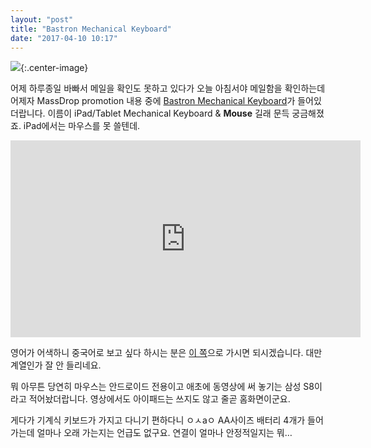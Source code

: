 ```yaml
---
layout: "post"
title: "Bastron Mechanical Keyboard"
date: "2017-04-10 10:17"
---
```


![](http://d.pr/i/P8Ax+){:.center-image}

어제 하루종일 바빠서 메일을 확인도 못하고 있다가 오늘 아침서야 메일함을 확인하는데 어제자 MassDrop promotion 내용 중에 [Bastron Mechanical Keyboard](https://www.massdrop.com/buy/bastron-ipad-tablet-mechanical-keyboard-mouse?utm_source=linkshare&referer=BRW5LN)가 들어있더랍니다. 이름이 iPad/Tablet Mechanical Keyboard & **Mouse** 길래 문득 궁금해졌죠. iPad에서는 마우스를 못 쓸텐데.

<div style="text-align:center"><iframe width="560" height="315" src="https://www.youtube.com/embed/MTyciYABDgw?ecver=1" frameborder="0" allowfullscreen></iframe></div>

영어가 어색하니 중국어로 보고 싶다 하시는 분은 [이 쪽](https://www.youtube.com/watch?v=oahpazPnHxw)으로 가시면 되시겠습니다. 대만 계열인가 잘 안 들리네요.

뭐 아무튼 당연히 마우스는 안드로이드 전용이고 애초에 동영상에 써 놓기는 삼성 S8이라고 적어놨더랍니다. 영상에서도 아이패드는 쓰지도 않고 줄곧 홈화면이군요.

게다가 기계식 키보드가 가지고 다니기 편하다니 ㅇㅅaㅇ AA사이즈 배터리 4개가 들어가는데 얼마나 오래 가는지는 언급도 없구요. 연결이 얼마나 안정적일지는 뭐… 
